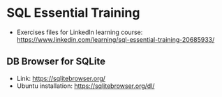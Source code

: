 # SQL Essential Training

- Exercises files for LinkedIn learning course: https://www.linkedin.com/learning/sql-essential-training-20685933/

## DB Browser for SQLite

- Link: https://sqlitebrowser.org/
- Ubuntu installation: https://sqlitebrowser.org/dl/
